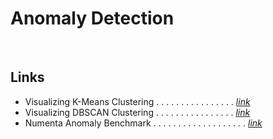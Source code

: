 Anomaly Detection
=================
<br>


Links 
-----

-  Visualizing K-Means Clustering . . . . . . . . . . . . . . . . [*link*](https://www.naftaliharris.com/blog/visualizing-k-means-clustering/)
-  Visualizing DBSCAN Clustering . . . . . . . . . . . . . . . . [*link*](https://www.naftaliharris.com/blog/visualizing-dbscan-clustering/)
-  Numenta Anomaly Benchmark . . . . . . . . . . . . . . . . . . . [*link*](https://github.com/numenta/NAB)






